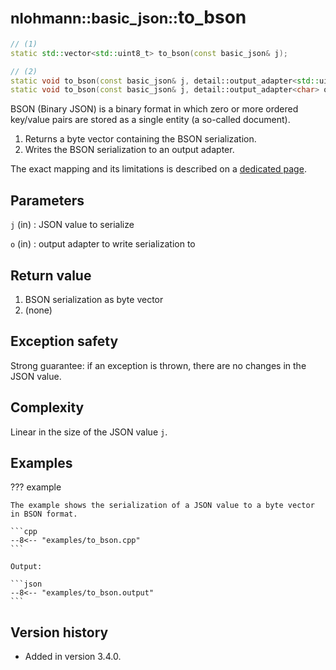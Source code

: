# <small>nlohmann::basic_json::</small>to_bson

```cpp
// (1)
static std::vector<std::uint8_t> to_bson(const basic_json& j);

// (2)
static void to_bson(const basic_json& j, detail::output_adapter<std::uint8_t> o);
static void to_bson(const basic_json& j, detail::output_adapter<char> o);
```

BSON (Binary JSON) is a binary format in which zero or more ordered key/value pairs are stored as a single entity (a
so-called document).

1. Returns a byte vector containing the BSON serialization.
2. Writes the BSON serialization to an output adapter.

The exact mapping and its limitations is described on a [dedicated page](../../features/binary_formats/bson.md).

## Parameters

`j` (in)
:   JSON value to serialize

`o` (in)
:   output adapter to write serialization to

## Return value

1. BSON serialization as byte vector
2. (none)

## Exception safety

Strong guarantee: if an exception is thrown, there are no changes in the JSON value.

## Complexity

Linear in the size of the JSON value `j`.

## Examples

??? example

    The example shows the serialization of a JSON value to a byte vector in BSON format.
     
    ```cpp
    --8<-- "examples/to_bson.cpp"
    ```
    
    Output:
    
    ```json
    --8<-- "examples/to_bson.output"
    ```

## Version history

- Added in version 3.4.0.
